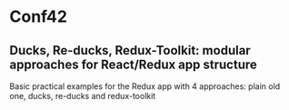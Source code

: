 # Conf42
## Ducks, Re-ducks, Redux-Toolkit: modular approaches for React/Redux app structure
Basic practical examples for the Redux app with 4 approaches: plain old one, ducks, re-ducks and redux-toolkit
